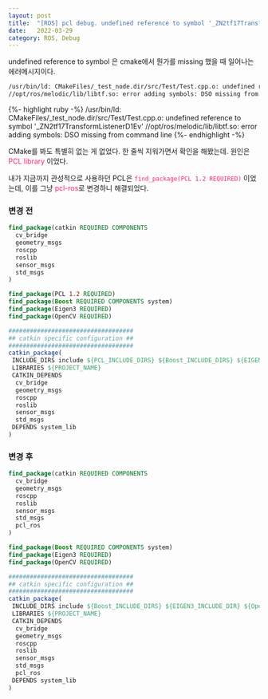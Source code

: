 ```yaml
---
layout: post
title:  "[ROS] pcl debug. undefined reference to symbol '_ZN2tf17TransformListenerD1Ev']?"
date:   2022-03-29
category: ROS, Debug
---
```


undefined reference to symbol 은 cmake에서 뭔가를 missing 했을 때 일어나는 에러메시지이다.

```bash
/usr/bin/ld: CMakeFiles/_test_node.dir/src/Test/Test.cpp.o: undefined reference to symbol '_ZN2tf17TransformListenerD1Ev'
//opt/ros/melodic/lib/libtf.so: error adding symbols: DSO missing from command line
```

{%- highlight ruby -%}
/usr/bin/ld: CMakeFiles/_test_node.dir/src/Test/Test.cpp.o: undefined reference to symbol '_ZN2tf17TransformListenerD1Ev'
//opt/ros/melodic/lib/libtf.so: error adding symbols: DSO missing from command line
{%- endhighlight -%}

CMake를 봐도 특별히 없는 게 없었다. 
한 줄씩 지워가면서 확인을 해봤는데. 원인은 <span style="color:#f92672">PCL library</span> 이었다.

내가 지금까지 관성적으로 사용하던 PCL은 <span style="color:#f92672">`find_package(PCL 1.2 REQUIRED)`</span> 이었는데, 이를 그냥 <span style="color:#f92672">pcl-ros</span>로 변경하니 해결되었다.


### 변경 전
```cmake
find_package(catkin REQUIRED COMPONENTS
  cv_bridge
  geometry_msgs
  roscpp
  roslib
  sensor_msgs
  std_msgs
)

find_package(PCL 1.2 REQUIRED)
find_package(Boost REQUIRED COMPONENTS system)
find_package(Eigen3 REQUIRED)
find_package(OpenCV REQUIRED)

###################################
## catkin specific configuration ##
###################################
catkin_package(
 INCLUDE_DIRS include ${PCL_INCLUDE_DIRS} ${Boost_INCLUDE_DIRS} ${EIGEN3_INCLUDE_DIR} ${OpenCV_INCLUDE_DIRS}
 LIBRARIES ${PROJECT_NAME}
 CATKIN_DEPENDS 
  cv_bridge 
  geometry_msgs 
  roscpp 
  roslib 
  sensor_msgs 
  std_msgs
 DEPENDS system_lib
)
```
### 변경 후
```cmake
find_package(catkin REQUIRED COMPONENTS
  cv_bridge
  geometry_msgs
  roscpp
  roslib
  sensor_msgs
  std_msgs
  pcl_ros
)

find_package(Boost REQUIRED COMPONENTS system)
find_package(Eigen3 REQUIRED)
find_package(OpenCV REQUIRED)

###################################
## catkin specific configuration ##
###################################
catkin_package(
 INCLUDE_DIRS include ${Boost_INCLUDE_DIRS} ${EIGEN3_INCLUDE_DIR} ${OpenCV_INCLUDE_DIRS}
 LIBRARIES ${PROJECT_NAME}
 CATKIN_DEPENDS 
  cv_bridge 
  geometry_msgs 
  roscpp 
  roslib 
  sensor_msgs 
  std_msgs
  pcl_ros
 DEPENDS system_lib
)
```